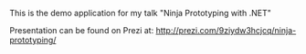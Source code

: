 This is the demo application for my talk "Ninja Prototyping with .NET"

Presentation can be found on Prezi at:
http://prezi.com/9ziydw3hcjcq/ninja-prototyping/